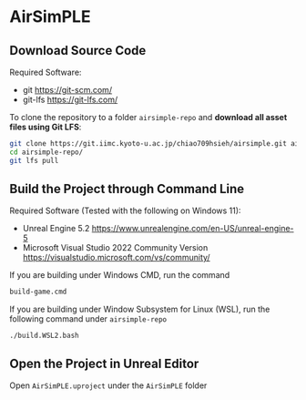 # AirSimPLE

## Download Source Code

Required Software:
+ git https://git-scm.com/
+ git-lfs https://git-lfs.com/

To clone the repository to a folder `airsimple-repo` and **download all asset files using Git LFS**:
```bash
git clone https://git.iimc.kyoto-u.ac.jp/chiao709hsieh/airsimple.git airsimple-repo
cd airsimple-repo/
git lfs pull
```

## Build the Project through Command Line

Required Software (Tested with the following on Windows 11):
+ Unreal Engine 5.2 https://www.unrealengine.com/en-US/unreal-engine-5
+ Microsoft Visual Studio 2022 Community Version https://visualstudio.microsoft.com/vs/community/

If you are building under Windows CMD, run the command
```bat
build-game.cmd
```

If you are building under Window Subsystem for Linux (WSL), run the following command under `airsimple-repo`
```shell
./build.WSL2.bash
```


## Open the Project in Unreal Editor

Open `AirSimPLE.uproject` under the `AirSimPLE` folder
